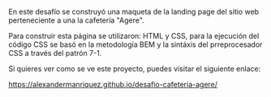 En este desafío se construyó una maqueta de la landing page del sitio web perteneciente a una la cafetería "Agere".

Para construir esta página se utilizaron: HTML y CSS, para la ejecución del código CSS se basó en la metodología BEM y la sintáxis del prreprocesador CSS a través del patrón 7-1.

Si quieres ver como se ve este proyecto, puedes visitar el siguiente enlace:

https://alexandermanriquez.github.io/desafio-cafeteria-agere/
